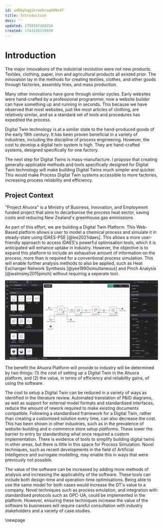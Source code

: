 ```yaml
---
id: a4hbyhqg1kreohraq049sd7
title: Introduction
desc: ''
updated: 1750307368324
created: 1743126139930
---
```


# Introduction

The major innovations of the industrial revolution were not new products. Textiles, clothing, paper, iron and agricultural products all existed prior. The innovation lay in the methods for creating textiles, clothes, and other goods through factories, assembly lines, and mass production.

Many other innovations have gone through similar cycles. Early websites were hand-crafted by a professional programmer, now a website builder can have something up and running in seconds. This because we have observed that most websites, just like most articles of clothing, are relatively similar, and so a standard set of tools and procedures has expedited the process.

Digital Twin technology is at a similar state to the hand-produced goods of the early 19th century. It has been proven beneficial in a variety of industries, including the discipline of process engineering. 
However, the cost to develop a digital twin system is high. They are hand-crafted systems, designed specifically for one factory. 

The next step for Digital Twins is mass-manufacture. I propose that creating generally-applicable methods and tools specifically designed for Digital Twin technology will make building Digital Twins much simpler and quicker. This would make Process Digital Twin systems accessible to more factories, increasing process reliability and efficiency.

## Project Context

"Project Ahuora" is a Ministry of Business, Innovation, and Employment funded project that aims to decarbonise the process heat sector, saving costs and reducing New Zealand's greenhouse gas emmissions. 

As part of this effort, we are building a Digital Twin Platform. This Web-Based platform allows a user to model a chemical process and simulate it in steady-state using IDAES-PSE [@lee2021idaes]. This allows a more user-friendly approach to access IDAES's powerful optimisation tools, which it is anticipated will enhance uptake in industry. 
However, the objective is to expand this platform to include an exhaustive amount of information on the process, more than is required for a conventional process simulation. 
This will enable further analysis methods to also be applied, such as Heat Exchanger Network Synthesis [@yee1990simultaneous] and Pinch Analysis [@walmsley2015pinch] without requiring a seperate tool.

![Screenshot of the Ahuora Digital Twin Platform](assets/platform_screenshot.png)

The benefit the Ahuora Platform will provide to industry will be determined by two things: (1) the cost of setting up a Digital Twin in the Ahuora platform, and (2) the value, in terms of efficiency and reliability gains, of using the software. 

The cost to setup a Digital Twin can be reduced in a variety of ways as identified in the literature review. Automated translation of P&ID diagrams, as well as support for external model formats and standardised interfaces, reduce the amount of rework required to make existing documents compatible. Following a standardised framework for a Digital Twin, rather than creating a customised solution every time, can also decrease the cost. 
This has been shown in other industries, such as in the prevalence of website-building and e-commerce store setup platforms. These lower the barrier to entry by standardising what once required a custom implementation. There is evidence of tools to simplify building digital twins in other areas, but there is little in this space for Process Simulation. Novel techniques, such as recent developments in the field of Artificial Intelligence and surrogate modelling, may enable this in ways that were previously not possible.

The value of the software can be increased by adding more methods of analysis and increasing the applicability of the software. These tools can include both design-time and operation-time optimisations. Being able to use the same model for both cases would increase the DT's value to a company. Novel techniques such as process emulation, and integration with standardised protocols such as OPC-UA, could be implemented in the platform. However, ensuring these techniques increase the value of the software to businesses will require careful consultation with industry stakeholders and a variety of case studies.

\newpage
